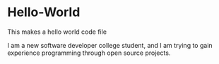 # Hello-World
This makes a hello world code file

I am a new software developer college student, and I am trying to gain experience programming through open source projects. 
